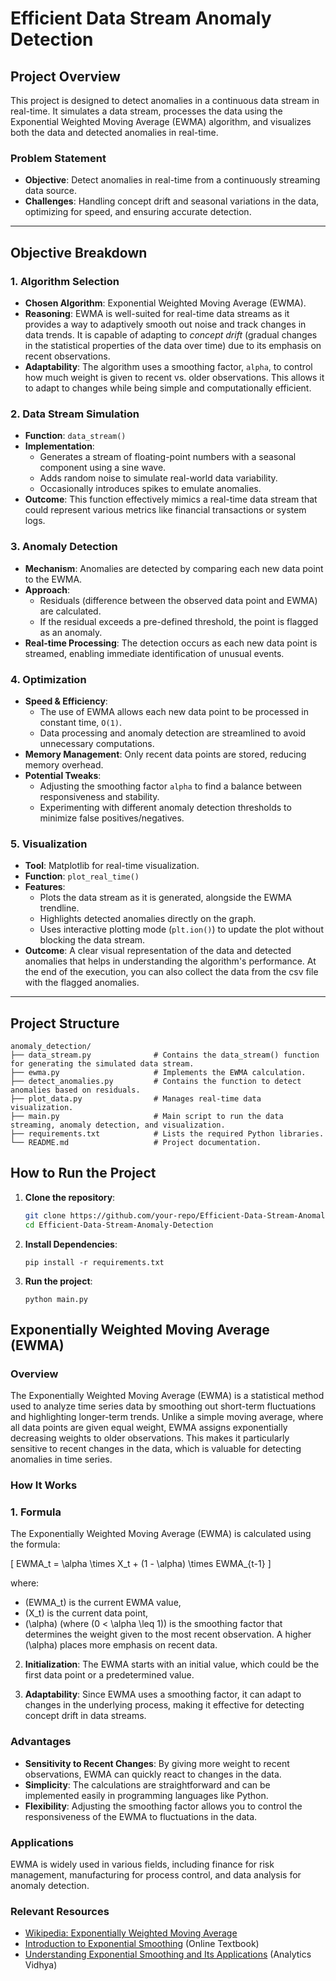 # Efficient Data Stream Anomaly Detection

## Project Overview

This project is designed to detect anomalies in a continuous data stream in real-time. It simulates a data stream, processes the data using the Exponential Weighted Moving Average (EWMA) algorithm, and visualizes both the data and detected anomalies in real-time.

### Problem Statement

- **Objective**: Detect anomalies in real-time from a continuously streaming data source.
- **Challenges**: Handling concept drift and seasonal variations in the data, optimizing for speed, and ensuring accurate detection.

---

## Objective Breakdown

### 1. Algorithm Selection

- **Chosen Algorithm**: Exponential Weighted Moving Average (EWMA).
- **Reasoning**: EWMA is well-suited for real-time data streams as it provides a way to adaptively smooth out noise and track changes in data trends. It is capable of adapting to _concept drift_ (gradual changes in the statistical properties of the data over time) due to its emphasis on recent observations.
- **Adaptability**: The algorithm uses a smoothing factor, `alpha`, to control how much weight is given to recent vs. older observations. This allows it to adapt to changes while being simple and computationally efficient.

### 2. Data Stream Simulation

- **Function**: `data_stream()`
- **Implementation**:
  - Generates a stream of floating-point numbers with a seasonal component using a sine wave.
  - Adds random noise to simulate real-world data variability.
  - Occasionally introduces spikes to emulate anomalies.
- **Outcome**: This function effectively mimics a real-time data stream that could represent various metrics like financial transactions or system logs.

### 3. Anomaly Detection

- **Mechanism**: Anomalies are detected by comparing each new data point to the EWMA.
- **Approach**:
  - Residuals (difference between the observed data point and EWMA) are calculated.
  - If the residual exceeds a pre-defined threshold, the point is flagged as an anomaly.
- **Real-time Processing**: The detection occurs as each new data point is streamed, enabling immediate identification of unusual events.

### 4. Optimization

- **Speed & Efficiency**:
  - The use of EWMA allows each new data point to be processed in constant time, `O(1)`.
  - Data processing and anomaly detection are streamlined to avoid unnecessary computations.
- **Memory Management**: Only recent data points are stored, reducing memory overhead.
- **Potential Tweaks**:
  - Adjusting the smoothing factor `alpha` to find a balance between responsiveness and stability.
  - Experimenting with different anomaly detection thresholds to minimize false positives/negatives.

### 5. Visualization

- **Tool**: Matplotlib for real-time visualization.
- **Function**: `plot_real_time()`
- **Features**:
  - Plots the data stream as it is generated, alongside the EWMA trendline.
  - Highlights detected anomalies directly on the graph.
  - Uses interactive plotting mode (`plt.ion()`) to update the plot without blocking the data stream.
- **Outcome**: A clear visual representation of the data and detected anomalies that helps in understanding the algorithm's performance. At the end of the execution, you can also collect the data from the csv file with the flagged anomalies.

---

## Project Structure
```
anomaly_detection/
├── data_stream.py              # Contains the data_stream() function for generating the simulated data stream.
├── ewma.py                     # Implements the EWMA calculation.
├── detect_anomalies.py         # Contains the function to detect anomalies based on residuals.
├── plot_data.py                # Manages real-time data visualization.
├── main.py                     # Main script to run the data streaming, anomaly detection, and visualization.
├── requirements.txt            # Lists the required Python libraries.
└── README.md                   # Project documentation.
```

## How to Run the Project

1. **Clone the repository**:

   ```bash
   git clone https://github.com/your-repo/Efficient-Data-Stream-Anomaly-Detection.git
   cd Efficient-Data-Stream-Anomaly-Detection
   ```

2. **Install Dependencies**:

   ```
   pip install -r requirements.txt
   ```

3. **Run the project**:
   ```
   python main.py
   ```

## Exponentially Weighted Moving Average (EWMA)

### Overview

The Exponentially Weighted Moving Average (EWMA) is a statistical method used to analyze time series data by smoothing out short-term fluctuations and highlighting longer-term trends. Unlike a simple moving average, where all data points are given equal weight, EWMA assigns exponentially decreasing weights to older observations. This makes it particularly sensitive to recent changes in the data, which is valuable for detecting anomalies in time series.

### How It Works

### 1. Formula

The Exponentially Weighted Moving Average (EWMA) is calculated using the formula:

\[
EWMA_t = \alpha \times X_t + (1 - \alpha) \times EWMA_{t-1}
\]

where:

- \(EWMA_t\) is the current EWMA value,
- \(X_t\) is the current data point,
- \(\alpha\) (where \(0 < \alpha \leq 1\)) is the smoothing factor that determines the weight given to the most recent observation. A higher \(\alpha\) places more emphasis on recent data.

2. **Initialization**: The EWMA starts with an initial value, which could be the first data point or a predetermined value.

3. **Adaptability**: Since EWMA uses a smoothing factor, it can adapt to changes in the underlying process, making it effective for detecting concept drift in data streams.

### Advantages

- **Sensitivity to Recent Changes**: By giving more weight to recent observations, EWMA can quickly react to changes in the data.
- **Simplicity**: The calculations are straightforward and can be implemented easily in programming languages like Python.
- **Flexibility**: Adjusting the smoothing factor allows you to control the responsiveness of the EWMA to fluctuations in the data.

### Applications

EWMA is widely used in various fields, including finance for risk management, manufacturing for process control, and data analysis for anomaly detection.

### Relevant Resources

- [Wikipedia: Exponentially Weighted Moving Average](https://en.wikipedia.org/wiki/Moving_average#Exponentially_weighted_moving_average)
- [Introduction to Exponential Smoothing](https://otexts.com/fpp3/ets.html) (Online Textbook)
- [Understanding Exponential Smoothing and Its Applications](https://www.analyticsvidhya.com/blog/2021/06/understanding-exponential-smoothing-and-its-applications/) (Analytics Vidhya)
